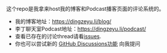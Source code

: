 这个repo是我拿来host我的博客和Podcast播客页面的评论系统的。

- 我的博客地址：https://dingzeyu.li/blog/
- 李丁聊天室Podcast地址：https://dingzeyu.li/podcast/
- 查看已存在的讨论thread请看[issues](https://github.com/dingzeyuli/liding-chatroom-comments/issues).
- 你也可以尝试新的 [GitHub Discussions功能](https://github.com/dingzeyuli/liding-chatroom-comments/discussions) 向我提问
